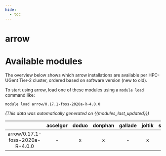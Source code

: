 ```yaml
---
hide:
  - toc
---
```


arrow
=====

# Available modules


The overview below shows which arrow installations are available per HPC-UGent Tier-2 cluster, ordered based on software version (new to old).

To start using arrow, load one of these modules using a `module load` command like:

```shell
module load arrow/0.17.1-foss-2020a-R-4.0.0
```

*(This data was automatically generated on {{modules_last_updated}})*  

| |accelgor|doduo|donphan|gallade|joltik|shinx|skitty|
| :---: | :---: | :---: | :---: | :---: | :---: | :---: | :---: |
|arrow/0.17.1-foss-2020a-R-4.0.0|-|x|x|-|x|-|x|
